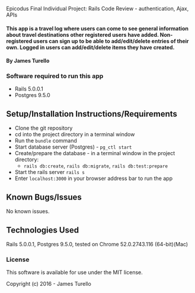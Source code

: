 Epicodus Final Individual Project: Rails Code Review - authentication, Ajax, APIs

#### This app is a travel log where users can come to see general information about travel destinations other registered users have added. Non-registered users can sign up to be able to add/edit/delete entries of their own. Logged in users can add/edit/delete items they have created.

#### By James Turello

### Software required to run this app
 * Rails 5.0.0.1
 * Postgres 9.5.0

## Setup/Installation Instructions/Requirements
 * Clone the git repository
 * cd into the project directory in a terminal window
 * Run the `bundle` command
 * Start database server (Postgres) - `pg_ctl start`
 * Create/prepare the database - in a terminal window in the project directory:
   * `rails db:create`, `rails db:migrate`, `rails db:test:prepare`
 * Start the rails server `rails s`
 * Enter `localhost:3000` in your browser address bar to run the app

## Known Bugs/Issues

No known issues.

## Technologies Used

Rails 5.0.0.1, Postgres 9.5.0, tested on Chrome 52.0.2743.116 (64-bit)(Mac)

### License

This software is available for use under the MIT license.

Copyright (c) 2016 - James Turello
